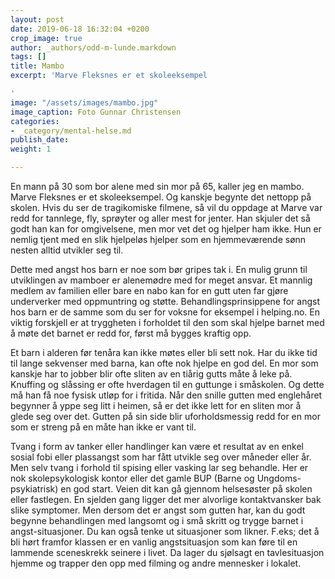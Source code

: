 ```yaml
---
layout: post
date: 2019-06-18 16:32:04 +0200
crop_image: true
author: _authors/odd-m-lunde.markdown
tags: []
title: Mambo
excerpt: 'Marve Fleksnes er et skoleeksempel

'
image: "/assets/images/mambo.jpg"
image_caption: Foto Gunnar Christensen
categories:
- _category/mental-helse.md
publish_date: 
weight: 1

---
```

En mann på 30 som bor alene med sin mor på 65, kaller jeg en mambo. Marve Fleksnes er et skoleeksempel. Og kanskje begynte det nettopp på skolen. Hvis du ser de tragikomiske filmene, så vil du oppdage at Marve var redd for tannlege, fly, sprøyter og aller mest for jenter. Han skjuler det så godt han kan for omgivelsene, men mor vet det og hjelper ham ikke. Hun er nemlig tjent med en slik hjelpeløs hjelper som en hjemmeværende sønn nesten alltid utvikler seg til.

Dette med angst hos barn er noe som bør gripes tak i. En mulig grunn til utviklingen av mamboer er alenemødre med for meget ansvar. Et mannlig medlem av familien eller bare en nabo kan for en gutt uten far gjøre underverker med oppmuntring og støtte. Behandlingsprinsippene for angst hos barn er de samme som du ser for voksne for eksempel i helping.no. En viktig forskjell er at tryggheten i forholdet til den som skal hjelpe barnet med å møte det barnet er redd for, først må bygges kraftig opp.

Et barn i alderen før tenåra kan ikke møtes eller bli sett nok. Har du ikke tid til lange sekvenser med barna, kan ofte nok hjelpe en god del. En mor som kanskje har to jobber blir ofte sliten av en tiårig gutts måte å leke på. Knuffing og slåssing er ofte hverdagen til en guttunge i småskolen. Og dette må han få noe fysisk utløp for i fritida. Når den snille gutten med englehåret begynner å yppe seg litt i heimen, så er det ikke lett for en sliten mor å glede seg over det. Gutten på sin side blir uforholdsmessig redd for en mor som er streng på en måte han ikke er vant til.

Tvang i form av tanker eller handlinger kan være et resultat av en enkel sosial fobi eller plassangst som har fått utvikle seg over måneder eller år. Men selv tvang i forhold til spising eller vasking lar seg behandle. Her er nok skolepsykologisk kontor eller det gamle BUP (Barne og Ungdoms-psykiatrisk) en god start. Veien dit kan gå gjennom helsesøster på skolen eller fastlegen. En sjelden gang ligger det mer alvorlige kontaktvansker bak slike symptomer. Men dersom det er angst som gutten har, kan du godt begynne behandlingen med langsomt og i små skritt og trygge barnet i angst-situasjoner. Du kan også tenke ut situasjoner som likner. F.eks; det å bli hørt framfor klassen er en vanlig angstsituasjon som kan føre til en lammende sceneskrekk seinere i livet. Da lager du sjølsagt en tavlesituasjon hjemme og trapper den opp med filming og andre mennesker i lokalet.
